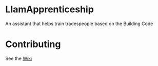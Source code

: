 # LlamApprenticeship
An assistant that helps train tradespeople based on the Building Code

# Contributing
See the [Wiki](https://github.com/salgadev/LlamApprenticeship/wiki)
